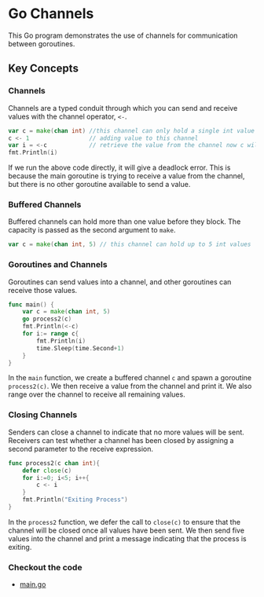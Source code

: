 # Go Channels 

This Go program demonstrates the use of channels for communication between goroutines.

## Key Concepts

### Channels

Channels are a typed conduit through which you can send and receive values with the channel operator, `<-`.

```go
var c = make(chan int) //this channel can only hold a single int value
c <- 1                 // adding value to this channel
var i = <-c            // retrieve the value from the channel now c will be empty and i = 1
fmt.Println(i)
```

If we run the above code directly, it will give a deadlock error. This is because the main goroutine is trying to receive a value from the channel, but there is no other goroutine available to send a value.

### Buffered Channels

Buffered channels can hold more than one value before they block. The capacity is passed as the second argument to `make`.

```go
var c = make(chan int, 5) // this channel can hold up to 5 int values
```

### Goroutines and Channels

Goroutines can send values into a channel, and other goroutines can receive those values.

```go
func main() {
    var c = make(chan int, 5)
    go process2(c)
    fmt.Println(<-c)
    for i:= range c{
        fmt.Println(i)
        time.Sleep(time.Second+1)
    }
}
```

In the `main` function, we create a buffered channel `c` and spawn a goroutine `process2(c)`. We then receive a value from the channel and print it. We also range over the channel to receive all remaining values.

### Closing Channels

Senders can close a channel to indicate that no more values will be sent. Receivers can test whether a channel has been closed by assigning a second parameter to the receive expression.

```go
func process2(c chan int){
    defer close(c)
    for i:=0; i<5; i++{
        c <- i
    }
    fmt.Println("Exiting Process")
}
```

In the `process2` function, we defer the call to `close(c)` to ensure that the channel will be closed once all values have been sent. We then send five values into the channel and print a message indicating that the process is exiting.


### Checkout the code

- [main.go](main.go)